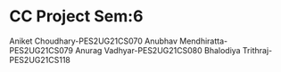<h1>CC Project Sem:6</h1>
Aniket Choudhary-PES2UG21CS070
Anubhav Mendhiratta-PES2UG21CS079
Anurag Vadhyar-PES2UG21CS080
Bhalodiya Trithraj-PES2UG21CS118
